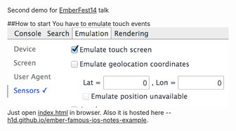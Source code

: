 Second demo for [EmberFest14](http://www.slideshare.net/artemsuschev/ember-famous) talk

##How to start
You have to emulate touch events
![](img/touch.png)
Just open [index.html](index.html) in browser. Also it is hosted here -- [h1d.github.io/ember-famous-ios-notes-example](http://h1d.github.io/ember-famous-ios-notes-example/#/notes/2).
